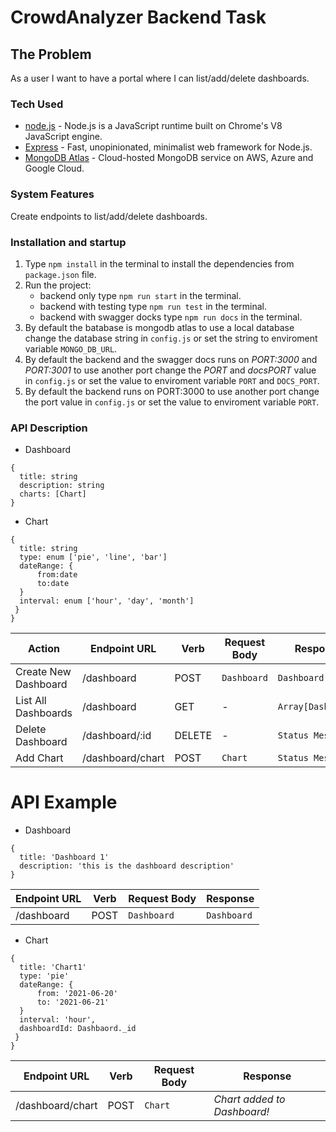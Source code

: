 # CrowdAnalyzer Backend Task

## The Problem

As a user I want to have a portal where I can list/add/delete dashboards.

### Tech Used

- [node.js](https://nodejs.org/en/) - Node.js is a JavaScript runtime built on Chrome's V8 JavaScript engine.
- [Express](https://expressjs.com/) - Fast, unopinionated, minimalist web framework for Node.js.
- [MongoDB Atlas](https://www.mongodb.com/cloud/atlas) - Cloud-hosted MongoDB service on AWS, Azure and Google Cloud. 

### System Features

Create endpoints to list/add/delete dashboards.

### Installation and startup

1. Type `npm install` in the terminal to install the dependencies from `package.json` file.
2. Run the project:
    -   backend only type `npm run start` in the terminal.
    -   backend with testing type `npm run test` in the terminal.
    -   backend with swagger docks type `npm run docs` in the terminal.
5. By default the batabase is mongodb atlas to use a local database change the database string in `config.js` or set the string to enviroment variable `MONGO_DB_URL`.
6. By default the backend and the swagger docs runs on _PORT:3000_ and _PORT:3001_ to use another port change the _PORT_ and _docsPORT_ value in `config.js` or set the value to enviroment variable `PORT` and `DOCS_PORT`.
7. By default the backend runs on PORT:3000 to use another port change the port value in `config.js` or set the value to enviroment variable `PORT`.

### API Description
- Dashboard
```
{
  title: string
  description: string
  charts: [Chart]
}
```

- Chart
```
{
  title: string
  type: enum ['pie', 'line', 'bar']
  dateRange: {
      from:date
      to:date
  }
  interval: enum ['hour', 'day', 'month']
 }
}
```

| Action                       | Endpoint URL      | Verb       | Request Body | Response               |
| ---------------------------- | ----------------- | ----       | ------------ | --------               |
| Create New Dashboard          | /dashboard        | POST      | `Dashboard`  | `Dashboard`            |
| List All Dashboards           | /dashboard        | GET       |      -       |  `Array[Dashboard]`    |
| Delete Dashboard              | /dashboard/:id    | DELETE    |-             | `Status Message`       |
| Add Chart                     | /dashboard/chart  | POST      | `Chart`      | `Status Message`       |

# API Example
- Dashboard
```
{
  title: 'Dashboard 1'
  description: 'this is the dashboard description'
}
```
| Endpoint URL      | Verb       | Request Body | Response               |
| ----------------- | ----       | ------------ | --------               |
| /dashboard        | POST      | `Dashboard`  | `Dashboard`            |

- Chart
```
{
  title: 'Chart1'
  type: 'pie'
  dateRange: {
      from: '2021-06-20'
      to: '2021-06-21'
  }
  interval: 'hour',
  dashboardId: Dashbaord._id
 }
}
```
| Endpoint URL      | Verb       | Request Body | Response               |
| ----------------- | ----       | ------------ | --------               |
| /dashboard/chart  | POST      | `Chart`  | _Chart added to Dashboard!_|
